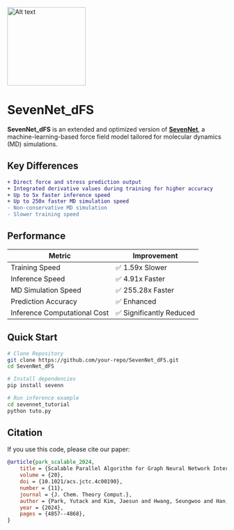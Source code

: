 
<img src="SevenNet_logo.png" alt="Alt text" height="180">

# SevenNet_dFS

**SevenNet_dFS** is an extended and optimized version of [**SevenNet**](https://github.com/MDIL-SNU/SevenNet), a machine-learning-based force field model tailored for molecular dynamics (MD) simulations.

## Key Differences

```diff
+ Direct force and stress prediction output
+ Integrated derivative values during training for higher accuracy
+ Up to 5x faster inference speed
+ Up to 250x faster MD simulation speed
- Non-conservative MD simulation
- Slower training speed
```

## Performance

| Metric                      | Improvement         |
|-----------------------------|---------------------|
| Training Speed         | ✅ 1.59x Slower      |
| Inference Speed         | ✅ 4.91x Faster      |
| MD Simulation Speed         | ✅ 255.28x Faster      |
| Prediction Accuracy         | ✅ Enhanced         |
| Inference Computational Cost| ✅ Significantly Reduced |

## Quick Start

```bash
# Clone Repository
git clone https://github.com/your-repo/SevenNet_dFS.git
cd SevenNet_dFS

# Install dependencies
pip install sevenn

# Run inference example
cd sevennet_tutorial
python tuto.py
```

## Citation<a name="citation"></a>

If you use this code, please cite our paper:
```bibtex
@article{park_scalable_2024,
	title = {Scalable Parallel Algorithm for Graph Neural Network Interatomic Potentials in Molecular Dynamics Simulations},
	volume = {20},
	doi = {10.1021/acs.jctc.4c00190},
	number = {11},
	journal = {J. Chem. Theory Comput.},
	author = {Park, Yutack and Kim, Jaesun and Hwang, Seungwoo and Han, Seungwu},
	year = {2024},
	pages = {4857--4868},
}
```
